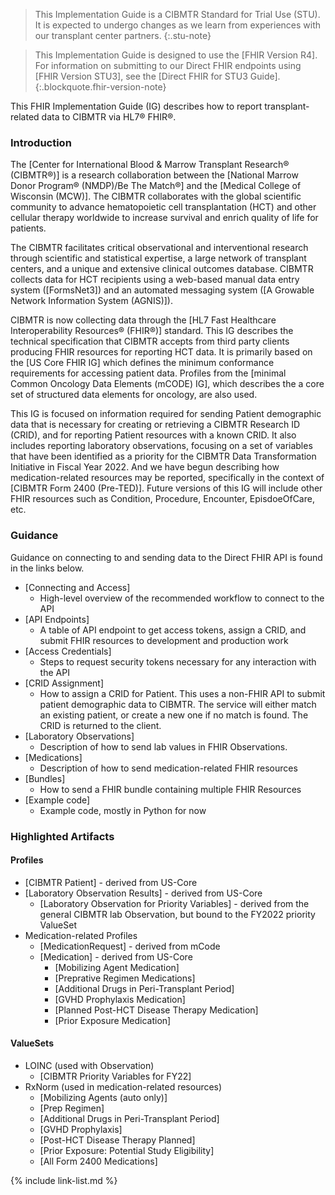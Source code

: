 > This Implementation Guide is a CIBMTR Standard for Trial Use (STU). 
> It is expected to undergo changes as we learn from experiences with our transplant center partners.
{:.stu-note}

> This Implementation Guide is designed to use the [FHIR Version R4]. 
> For information on submitting to our Direct FHIR endpoints using [FHIR Version STU3], see the 
> [Direct FHIR for STU3 Guide].
{:.blockquote.fhir-version-note}
 
This FHIR Implementation Guide (IG) describes how to report transplant-related data to CIBMTR via HL7&#174; FHIR&#174;.   
  
### Introduction
  
The [Center for International Blood &amp; Marrow Transplant Research® (CIBMTR®)]
is a research collaboration between the [National Marrow Donor Program® (NMDP)/Be The Match®]
and the [Medical College of Wisconsin (MCW)]. 
The CIBMTR collaborates with the global scientific community to advance hematopoietic cell 
transplantation (HCT) and other cellular therapy worldwide to increase survival and enrich 
quality of life for patients. 


The CIBMTR facilitates critical observational and interventional research through scientific 
and statistical expertise, a large network of transplant centers, and a unique and extensive clinical outcomes database.
CIBMTR collects data for HCT recipients using a web-based manual data entry system 
([FormsNet3]) 
and an automated messaging system 
([A Growable Network Information System (AGNIS)]).


CIBMTR is now collecting data through the [HL7 Fast Healthcare Interoperability Resources&#174; (FHIR&#174;)] standard. 
This IG describes the technical specification that CIBMTR accepts from third party clients producing FHIR resources for reporting HCT data.
It is primarily based on the [US Core FHIR IG] which defines the minimum conformance 
requirements for accessing patient data. Profiles from the [minimal Common Oncology Data Elements (mCODE) IG], which describes 
the a core set of structured data elements for oncology, are also used.


This IG is focused on information required for sending Patient demographic data that is necessary for creating or retrieving a CIBMTR 
Research ID (CRID), and for reporting Patient resources with a known CRID. It also includes reporting laboratory observations,
focusing on a set of variables that have been identified as a priority for the CIBMTR Data Transformation Initiative in Fiscal Year 2022. And we have 
begun describing how medication-related resources may be reported, specifically in the context of [CIBMTR Form 2400 (Pre-TED)]. Future versions of this IG will include
other FHIR resources such as Condition, Procedure, Encounter, EpisdoeOfCare, etc.
  
### Guidance
Guidance on connecting to and sending data to the Direct FHIR API is found in the links below.

* [Connecting and Access]
  * High-level overview of the recommended workflow to connect to the API
* [API Endpoints]
  * A table of API endpoint to get access tokens, assign a CRID, and submit FHIR resources to development and production work
* [Access Credentials]
  * Steps to request security tokens necessary for any interaction with the API
* [CRID Assignment]
  * How to assign a CRID for Patient. This uses a non-FHIR API to submit patient demographic data to CIBMTR. The service will either match an existing patient, or create a new one if no match is found. The CRID is returned to the client.
* [Laboratory Observations]
  * Description of how to send lab values in FHIR Observations.
* [Medications]
  * Description of how to send medication-related FHIR resources 
* [Bundles]
  * How to send a FHIR bundle containing multiple FHIR Resources
* [Example code]
  * Example code, mostly in Python for now

### Highlighted Artifacts

#### Profiles

* [CIBMTR Patient] - derived from US-Core
* [Laboratory Observation Results] - derived from US-Core
  * [Laboratory Observation for Priority Variables] - derived from the general CIBMTR lab Observation, but bound to the FY2022 priority ValueSet
* Medication-related Profiles
  * [MedicationRequest] - derived from mCode
  * [Medication] - derived from US-Core
    * [Mobilizing Agent Medication]
    * [Preprative Regimen Medications]
    * [Additional Drugs in Peri-Transplant Period]
    * [GVHD Prophylaxis Medication]
    * [Planned Post-HCT Disease Therapy Medication]
    * [Prior Exposure Medication]


#### ValueSets
* LOINC (used with Observation)
  * [CIBMTR Priority Variables for FY22]
* RxNorm (used in medication-related resources)
  * [Mobilizing Agents (auto only)]
  * [Prep Regimen]
  * [Additional Drugs in Peri-Transplant Period]
  * [GVHD Prophylaxis]
  * [Post-HCT Disease Therapy Planned]
  * [Prior Exposure: Potential Study Eligibility]
  * [All Form 2400 Medications]


{% include link-list.md %}